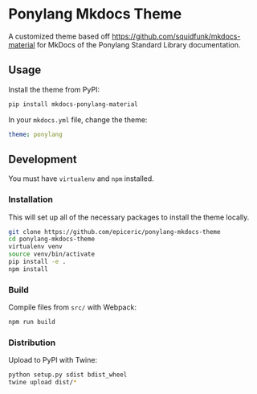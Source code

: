 # Ponylang Mkdocs Theme

A customized theme based off https://github.com/squidfunk/mkdocs-material for
MkDocs of the Ponylang Standard Library documentation.

## Usage

Install the theme from PyPI:

```sh
pip install mkdocs-ponylang-material
```

In your `mkdocs.yml` file, change the theme:

```yaml
theme: ponylang
```

## Development

You must have `virtualenv` and `npm` installed.

### Installation

This will set up all of the necessary packages to install the theme locally.

```sh
git clone https://github.com/epiceric/ponylang-mkdocs-theme
cd ponylang-mkdocs-theme
virtualenv venv
source venv/bin/activate
pip install -e .
npm install
```

### Build

Compile files from `src/` with Webpack:

```sh
npm run build
```

### Distribution

Upload to PyPI with Twine:

```sh
python setup.py sdist bdist_wheel
twine upload dist/*
```
